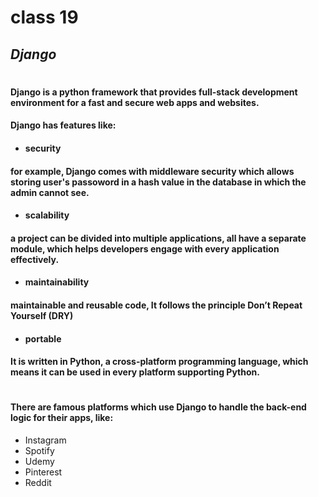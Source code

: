 # class 19
## _Django_
#
#### ****__Django__**** is a python framework that provides full-stack development environment for a fast and secure web apps and websites. 

#### Django has features like:
* #### **security**
#### for example, Django comes with middleware security which allows storing user's passoword in a hash value in the database in which the admin cannot see. 
* #### **scalability** 
#### a project can be divided into multiple applications, all have a separate module, which helps developers engage with every application effectively.
* #### **maintainability**
#### maintainable and reusable code, It follows the principle Don’t Repeat Yourself (DRY)
* #### **portable** 
#### It is written in Python, a cross-platform programming language, which means it can be used in every platform supporting Python.
#
#### There are famous platforms which use Django to handle the back-end logic for their apps, like:
* Instagram
* Spotify 
* Udemy
* Pinterest 
* Reddit